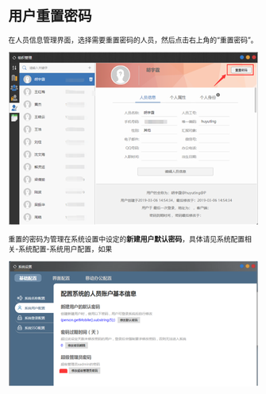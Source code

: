 # 用户重置密码

在人员信息管理界面，选择需要重置密码的人员，然后点击右上角的“重置密码”。

![](../../../.gitbook/assets/image%20%28125%29.png)

重置的密码为管理在系统设置中设定的**新建用户默认密码**，具体请见系统配置相关-系统配置-系统用户配置，如果

![](../../../.gitbook/assets/image%20%28180%29.png)


